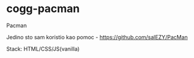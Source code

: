 # cogg-pacman
Pacman

Jedino sto sam koristio kao pomoc - https://github.com/salEZY/PacMan

Stack: HTML/CSS/JS(vanilla)


